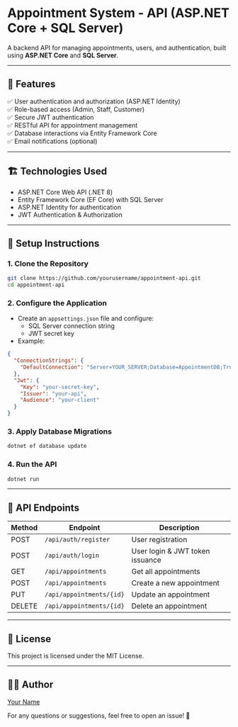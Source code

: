 # Appointment System - API (ASP.NET Core + SQL Server)

A backend API for managing appointments, users, and authentication, built using **ASP.NET Core** and **SQL Server**.

---

## 📌 Features

✅ User authentication and authorization (ASP.NET Identity)\
✅ Role-based access (Admin, Staff, Customer)\
✅ Secure JWT authentication\
✅ RESTful API for appointment management\
✅ Database interactions via Entity Framework Core\
✅ Email notifications (optional)

---

## 🏗️ Technologies Used

- ASP.NET Core Web API (.NET 8)
- Entity Framework Core (EF Core) with SQL Server
- ASP.NET Identity for authentication
- JWT Authentication & Authorization

---

## 🚀 Setup Instructions

### **1. Clone the Repository**

```sh
git clone https://github.com/yourusername/appointment-api.git
cd appointment-api
```

### **2. Configure the Application**

- Create an `appsettings.json` file and configure:
  - SQL Server connection string
  - JWT secret key
- Example:

```json
{
  "ConnectionStrings": {
    "DefaultConnection": "Server=YOUR_SERVER;Database=AppointmentDB;Trusted_Connection=True;"
  },
  "Jwt": {
    "Key": "your-secret-key",
    "Issuer": "your-api",
    "Audience": "your-client"
  }
}
```

### **3. Apply Database Migrations**

```sh
dotnet ef database update
```

### **4. Run the API**

```sh
dotnet run
```

---

## 📌 API Endpoints

| Method | Endpoint                 | Description                     |
| ------ | ------------------------ | ------------------------------- |
| POST   | `/api/auth/register`     | User registration               |
| POST   | `/api/auth/login`        | User login & JWT token issuance |
| GET    | `/api/appointments`      | Get all appointments            |
| POST   | `/api/appointments`      | Create a new appointment        |
| PUT    | `/api/appointments/{id}` | Update an appointment           |
| DELETE | `/api/appointments/{id}` | Delete an appointment           |

---

## 📜 License

This project is licensed under the MIT License.

---

## 👨‍💻 Author

[Your Name](https://github.com/yourusername)

For any questions or suggestions, feel free to open an issue! 🚀

